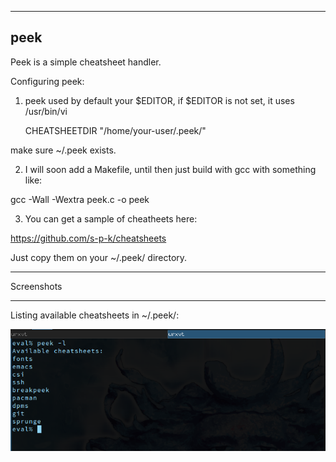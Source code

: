 --------------------------------------------------------------------------------
peek 
--------------------------------------------------------------------------------

Peek is a simple cheatsheet handler.

Configuring peek:

1. peek used by default your $EDITOR, if $EDITOR is not set, it uses /usr/bin/vi

	CHEATSHEETDIR "/home/your-user/.peek/"

make sure ~/.peek exists.

2. I will soon add a Makefile, until then just build with gcc with something
like:

gcc -Wall -Wextra peek.c -o peek

3. You can get a sample of cheatheets here:

https://github.com/s-p-k/cheatsheets

Just copy them on your ~/.peek/ directory.

________________________________________________________________________________
Screenshots
________________________________________________________________________________

Listing available cheatsheets in ~/.peek/:

![list-cheatsheets](https://github.com/s-p-k/peek/blob/master/list-cs.png)